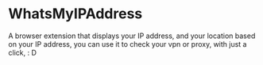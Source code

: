 # WhatsMyIPAddress
A browser extension that displays your IP address, and your location based on your IP address, you can use it to check your vpn or proxy, with just a click, : D
